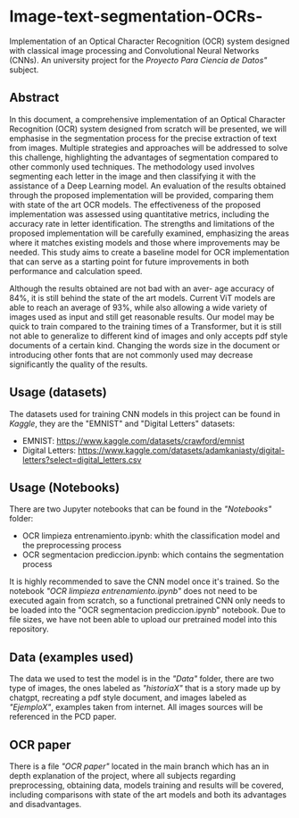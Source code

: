 # Image-text-segmentation-OCRs-
Implementation of an Optical Character Recognition (OCR) system designed with classical image processing and Convolutional Neural Networks (CNNs). An university project for the _Proyecto Para Ciencia de Datos"_ subject.


## Abstract
In this document, a comprehensive implementation of an Optical Character Recognition (OCR) system designed from scratch will be presented, we will emphasise in the segmentation process for the precise extraction of text from images. Multiple strategies and approaches will be addressed to solve this challenge, highlighting the advantages of segmentation compared to other commonly used techniques. The methodology used involves segmenting each letter in the image and then classifying it with the assistance of a Deep Learning model. An evaluation of the results obtained through the proposed implementation will be provided, comparing them with state of the art OCR models. The effectiveness of the proposed implementation was assessed using quantitative metrics, including the accuracy rate in letter identification. The strengths and limitations of the proposed implementation will be carefully examined, emphasizing the areas where it matches existing models and those where improvements may be needed. This study aims to create a baseline model for OCR implementation that can serve as a starting point for future improvements in both performance and calculation speed.

Although the results obtained are not bad with an aver- age accuracy of 84%, it is still behind the state of the art models. Current ViT models are able to reach an average of 93%, while also allowing a wide variety of images used as input and still get reasonable results. Our model may be quick to train compared to the training times of a Transformer, but it is still not able to generalize to different kind of images and only accepts pdf style documents of a certain kind. Changing the words size in the document or introducing other fonts that are not commonly used may decrease significantly the quality of the results.

## Usage (datasets)

The datasets used for training CNN models in this project can be found in *Kaggle*, they are the "EMNIST" and "Digital Letters" datasets:

- EMNIST: https://www.kaggle.com/datasets/crawford/emnist
- Digital Letters: https://www.kaggle.com/datasets/adamkaniasty/digital-letters?select=digital_letters.csv

## Usage (Notebooks)

There are two Jupyter notebooks that can be found in the _"Notebooks"_ folder:

- OCR limpieza entrenamiento.ipynb: whith the classification model and the preprocessing process
- OCR segmentacion prediccion.ipynb: which contains the segmentation process

It is highly recommended to save the CNN model once it's trained. So the notebook _"OCR limpieza entrenamiento.ipynb"_ does not need to be executed again from scratch, so a functional pretrained CNN only needs to be loaded into the "OCR segmentacion prediccion.ipynb" notebook. Due to file sizes, we have not been able to upload our pretrained model into this repository.

## Data (examples used)

The data we used to test the model is in the _"Data"_ folder, there are two type of images, the ones labeled as _"historiaX"_ that is a story made up by chatgpt, recreating a pdf style document, and images labeled as _"EjemploX"_, examples taken from internet. All images sources will be referenced in the PCD paper.

## OCR paper

There is a file _"OCR paper"_ located in the main branch which has an in depth explanation of the project, where all subjects regarding preprocessing, obtaining data, models training and results will be covered, including comparisons with state of the art models and both its advantages and disadvantages.
